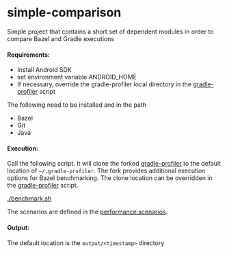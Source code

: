 # simple-comparison
Simple project that contains a short set of dependent modules in order to compare Bazel and Gradle executions

#### Requirements:

- Install Android SDK
- set environment variable ANDROID_HOME
- If necessary, override the gradle-profiler local directory in the [gradle-profiler](gradle-profiler) script

The following need to be installed and in the path
- Bazel
- Git
- Java

#### Execution:

Call the following script.  It will clone the forked [gradle-profiler](https://github.com/sunyal/gradle-profiler) to the default location of `~/.gradle-profiler`.  The fork provides additional execution options for Bazel benchmarking.  The clone location can be overridden in the [gradle-profiler](gradle-profiler) script.  

[./benchmark.sh](benchmark.sh)

The scenarios are defined in the [performance.scenarios](performance.scenarios).

#### Output:

The default location is the `output/<timestamp>` directory

